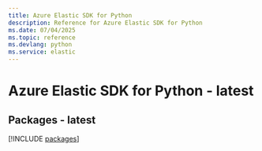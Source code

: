 ```yaml
---
title: Azure Elastic SDK for Python
description: Reference for Azure Elastic SDK for Python
ms.date: 07/04/2025
ms.topic: reference
ms.devlang: python
ms.service: elastic
---
```

# Azure Elastic SDK for Python - latest
## Packages - latest
[!INCLUDE [packages](elastic-index.md)]